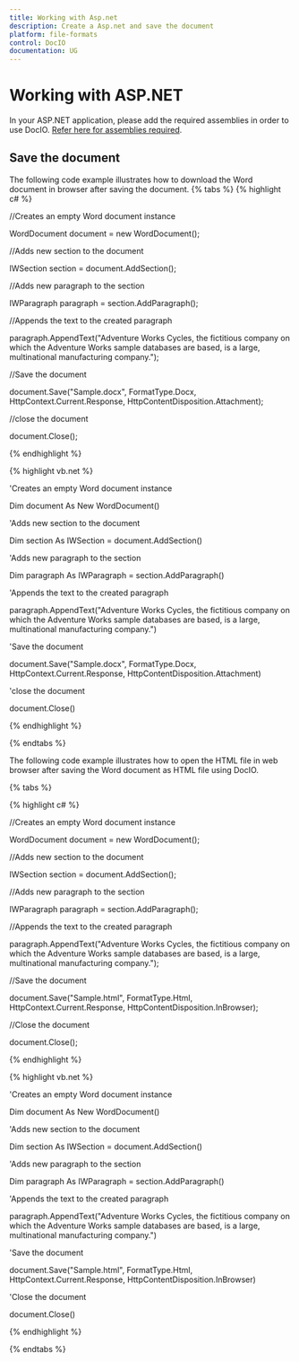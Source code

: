 ```yaml
---
title: Working with Asp.net 
description: Create a Asp.net and save the document
platform: file-formats
control: DocIO
documentation: UG
---
```


# Working with ASP.NET

In your ASP.NET application, please add the required assemblies in order to use DocIO. [Refer here for assemblies required](/File-Formats/DocIO/Assemblies-Required).

## Save the document 

The following code example illustrates how to download the Word document in browser after saving the document.
{% tabs %}
{% highlight c# %}

//Creates an empty Word document instance

WordDocument document = new WordDocument();

//Adds new section to the document

IWSection section = document.AddSection();

//Adds new paragraph to the section

IWParagraph paragraph = section.AddParagraph();

//Appends the text to the created paragraph

paragraph.AppendText("Adventure Works Cycles, the fictitious company on which the Adventure Works sample databases are based, is a large, multinational manufacturing company.");

//Save the document

document.Save("Sample.docx", FormatType.Docx, HttpContext.Current.Response, HttpContentDisposition.Attachment);

//close the document

document.Close();

{% endhighlight %}

{% highlight vb.net %}

'Creates an empty Word document instance

Dim document As New WordDocument()

'Adds new section to the document

Dim section As IWSection = document.AddSection()

'Adds new paragraph to the section

Dim paragraph As IWParagraph = section.AddParagraph()

'Appends the text to the created paragraph

paragraph.AppendText("Adventure Works Cycles, the fictitious company on which the Adventure Works sample databases are based, is a large, multinational manufacturing company.")

'Save the document

document.Save("Sample.docx", FormatType.Docx, HttpContext.Current.Response, HttpContentDisposition.Attachment)

'close the document

document.Close()

{% endhighlight %}

{% endtabs %}

The following code example illustrates how to open the HTML file in web browser after saving the Word document as HTML file using DocIO.

{% tabs %}

{% highlight c# %}

//Creates an empty Word document instance

WordDocument document = new WordDocument();

//Adds new section to the document

IWSection section = document.AddSection();

//Adds new paragraph to the section

IWParagraph paragraph = section.AddParagraph();

//Appends the text to the created paragraph

paragraph.AppendText("Adventure Works Cycles, the fictitious company on which the Adventure Works sample databases are based, is a large, multinational manufacturing company.");

//Save the document

document.Save("Sample.html", FormatType.Html, HttpContext.Current.Response, HttpContentDisposition.InBrowser);

//Close the document

document.Close();

{% endhighlight %}

{% highlight vb.net %}

'Creates an empty Word document instance

Dim document As New WordDocument()

'Adds new section to the document

Dim section As IWSection = document.AddSection()

'Adds new paragraph to the section

Dim paragraph As IWParagraph = section.AddParagraph()

'Appends the text to the created paragraph

paragraph.AppendText("Adventure Works Cycles, the fictitious company on which the Adventure Works sample databases are based, is a large, multinational manufacturing company.")

'Save the document

document.Save("Sample.html", FormatType.Html, HttpContext.Current.Response, HttpContentDisposition.InBrowser)

'Close the document

document.Close()

{% endhighlight %}

{% endtabs %}
